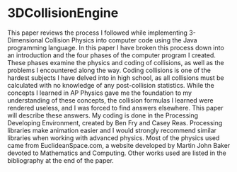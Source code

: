 # 3DCollisionEngine
This paper reviews the process I followed while implementing 3-Dimensional Collision 
Physics into computer code using the Java programming language. In this paper I have broken 
this process down into an introduction and the four phases of the computer program I created. 
These phases examine the physics and coding of collisions, as well as the problems I 
encountered along the way. Coding collisions is one of the hardest subjects I have delved into in 
high school, as all collisions must be calculated with no knowledge of any post-collision 
statistics. While the concepts I learned in AP Physics gave me the foundation to my 
understanding of these concepts, the collision formulas I learned were rendered useless, and I 
was forced to find answers elsewhere. This paper will describe these answers. 
My coding is done in the Processing Developing Environment, created by Ben Fry and 
Casey Reas. Processing libraries make animation easier and I would strongly recommend similar 
libraries when working with advanced physics. Most of the physics used came from 
EuclideanSpace.com, a website developed by Martin John Baker devoted to Mathematics and 
Computing. Other works used are listed in the bibliography at the end of the paper. 
